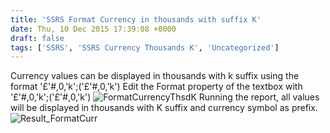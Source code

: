 ```yaml
---
title: 'SSRS Format Currency in thousands with suffix K'
date: Thu, 10 Dec 2015 17:39:08 +0000
draft: false
tags: ['SSRS', 'SSRS Currency Thousands K', 'Uncategorized']
---
```


Currency values can be displayed in thousands with k suffix using the format '£'#,0,'k';('£'#,0,'k') Edit the Format property of the textbox with '£'#,0,'k';('£'#,0,'k') ![FormatCurrencyThsdK](https://reshmeeauckloo.files.wordpress.com/2015/12/formatcurrencythsdk.jpg) Running the report, all values will be displayed in thousands with K suffix and currency symbol as prefix. ![Result_FormatCurr](https://reshmeeauckloo.files.wordpress.com/2015/12/result_formatcurr.jpg)